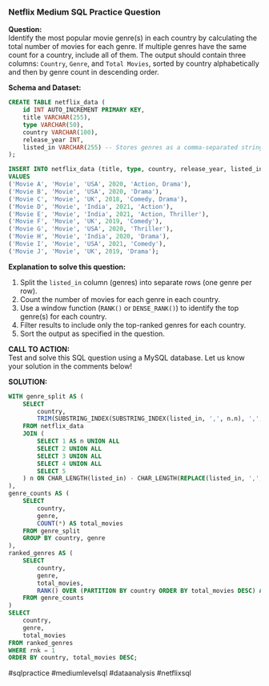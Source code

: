 ### Netflix Medium SQL Practice Question

**Question:**  
Identify the most popular movie genre(s) in each country by calculating the total number of movies for each genre. If multiple genres have the same count for a country, include all of them. The output should contain three columns: `Country`, `Genre`, and `Total Movies`, sorted by country alphabetically and then by genre count in descending order.

**Schema and Dataset:**  
```sql
CREATE TABLE netflix_data (
    id INT AUTO_INCREMENT PRIMARY KEY,
    title VARCHAR(255),
    type VARCHAR(50),
    country VARCHAR(100),
    release_year INT,
    listed_in VARCHAR(255) -- Stores genres as a comma-separated string
);

INSERT INTO netflix_data (title, type, country, release_year, listed_in)
VALUES 
('Movie A', 'Movie', 'USA', 2020, 'Action, Drama'),
('Movie B', 'Movie', 'USA', 2020, 'Drama'),
('Movie C', 'Movie', 'UK', 2018, 'Comedy, Drama'),
('Movie D', 'Movie', 'India', 2021, 'Action'),
('Movie E', 'Movie', 'India', 2021, 'Action, Thriller'),
('Movie F', 'Movie', 'UK', 2019, 'Comedy'),
('Movie G', 'Movie', 'USA', 2020, 'Thriller'),
('Movie H', 'Movie', 'India', 2020, 'Drama'),
('Movie I', 'Movie', 'USA', 2021, 'Comedy'),
('Movie J', 'Movie', 'UK', 2019, 'Drama');
```

**Explanation to solve this question:**  
1. Split the `listed_in` column (genres) into separate rows (one genre per row).  
2. Count the number of movies for each genre in each country.  
3. Use a window function (`RANK()` or `DENSE_RANK()`) to identify the top genre(s) for each country.  
4. Filter results to include only the top-ranked genres for each country.  
5. Sort the output as specified in the question.  

**CALL TO ACTION:**  
Test and solve this SQL question using a MySQL database. Let us know your solution in the comments below!  

**SOLUTION:**
```sql
WITH genre_split AS (
    SELECT 
        country,
        TRIM(SUBSTRING_INDEX(SUBSTRING_INDEX(listed_in, ',', n.n), ',', -1)) AS genre
    FROM netflix_data
    JOIN (
        SELECT 1 AS n UNION ALL
        SELECT 2 UNION ALL
        SELECT 3 UNION ALL
        SELECT 4 UNION ALL
        SELECT 5
    ) n ON CHAR_LENGTH(listed_in) - CHAR_LENGTH(REPLACE(listed_in, ',', '')) >= n.n - 1
),
genre_counts AS (
    SELECT 
        country,
        genre,
        COUNT(*) AS total_movies
    FROM genre_split
    GROUP BY country, genre
),
ranked_genres AS (
    SELECT 
        country,
        genre,
        total_movies,
        RANK() OVER (PARTITION BY country ORDER BY total_movies DESC) AS rnk 
    FROM genre_counts
)
SELECT 
    country,
    genre,
    total_movies
FROM ranked_genres
WHERE rnk = 1
ORDER BY country, total_movies DESC;
```

#sqlpractice #mediumlevelsql #dataanalysis #netflixsql
